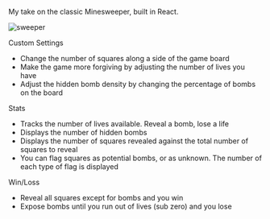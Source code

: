 My take on the classic Minesweeper, built in React. 

![sweeper](https://github.com/zcallanan/sweeper/raw/master/public/sweeper.png)

Custom Settings
- Change the number of squares along a side of the game board
- Make the game more forgiving by adjusting the number of lives you have
- Adjust the hidden bomb density by changing the percentage of bombs on the board

Stats
- Tracks the number of lives available. Reveal a bomb, lose a life
- Displays the number of hidden bombs
- Displays the number of squares revealed against the total number of squares to reveal
- You can flag squares as potential bombs, or as unknown. The number of each type of flag is displayed

Win/Loss
- Reveal all squares except for bombs and you win
- Expose bombs until you run out of lives (sub zero) and you lose

